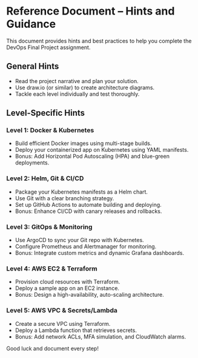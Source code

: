 # Reference Document – Hints and Guidance

This document provides hints and best practices to help you complete the DevOps Final Project assignment.

## General Hints
- Read the project narrative and plan your solution.
- Use draw.io (or similar) to create architecture diagrams.
- Tackle each level individually and test thoroughly.

## Level-Specific Hints
### Level 1: Docker & Kubernetes
- Build efficient Docker images using multi-stage builds.
- Deploy your containerized app on Kubernetes using YAML manifests.
- Bonus: Add Horizontal Pod Autoscaling (HPA) and blue-green deployments.

### Level 2: Helm, Git & CI/CD
- Package your Kubernetes manifests as a Helm chart.
- Use Git with a clear branching strategy.
- Set up GitHub Actions to automate building and deploying.
- Bonus: Enhance CI/CD with canary releases and rollbacks.

### Level 3: GitOps & Monitoring
- Use ArgoCD to sync your Git repo with Kubernetes.
- Configure Prometheus and Alertmanager for monitoring.
- Bonus: Integrate custom metrics and dynamic Grafana dashboards.

### Level 4: AWS EC2 & Terraform
- Provision cloud resources with Terraform.
- Deploy a sample app on an EC2 instance.
- Bonus: Design a high-availability, auto-scaling architecture.

### Level 5: AWS VPC & Secrets/Lambda
- Create a secure VPC using Terraform.
- Deploy a Lambda function that retrieves secrets.
- Bonus: Add network ACLs, MFA simulation, and CloudWatch alarms.

Good luck and document every step!
